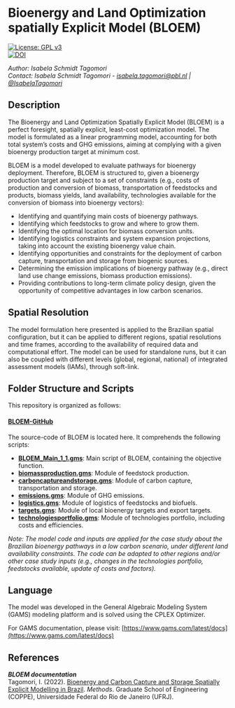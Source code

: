 # Bioenergy and Land Optimization spatially Explicit Model (BLOEM)

[![License: GPL v3](https://img.shields.io/badge/License-GPLv3-blue.svg)](https://www.gnu.org/licenses/gpl-3.0)\
[![DOI](https://zenodo.org/badge/504185615.svg)](https://zenodo.org/badge/latestdoi/504185615)

_Author: Isabela Schmidt Tagomori_\
_Contact: Isabela Schmidt Tagomori - isabela.tagomori@pbl.nl | [@IsabelaTagomori](https://twitter.com/isabelatagomori)_

## Description
The Bioenergy and Land Optimization Spatially Explicit Model (BLOEM) is a perfect foresight, spatially explicit, least-cost optimization model. The model is formulated as a linear programming model, accounting for both total system’s costs and GHG emissions, aiming at complying with a given bioenergy production target at minimum cost.

BLOEM is a model developed to evaluate pathways for bioenergy deployment. Therefore, BLOEM is structured to, given a bioenergy production target and subject to a set of constraints (e.g., costs of production and conversion of biomass, transportation of feedstocks and products, biomass yields, land availability, technologies available for the conversion of biomass into bioenergy vectors):

- Identifying and quantifying main costs of bioenergy pathways.
- Identifying which feedstocks to grow and where to grow them.
- Identifying the optimal location for biomass conversion units.
- Identifying logistics constraints and system expansion projections, taking into account the existing bioenergy value chain.
- Identifying opportunities and constraints for the deployment of carbon capture, transportation and storage from biogenic sources.
- Determining the emission implications of bioenergy pathway (e.g., direct land use change emissions, biomass production emissions).
- Providing contributions to long-term climate policy design, given the opportunity of competitive advantages in low carbon scenarios.

## Spatial Resolution
The model formulation here presented is applied to the Brazilian spatial configuration, but it can be applied to different regions, spatial resolutions and time frames, according to the availability of required data and computational effort. The model can be used for standalone runs, but it can also be coupled with different levels (global, regional, national) of integrated assessment models (IAMs), through soft-link.

## Folder Structure and Scripts
This repository is organized as follows:

#### [BLOEM-GitHub](BLOEM-GitHub)
The source-code of BLOEM is located here. It comprehends the following scripts:
- **[BLOEM_Main_1_1.gms](BLOEM-GitHub/BLOEM_Main_1_1.gms)**: Main script of BLOEM, containing the objective function.
- **[biomassproduction.gms](BLOEM-GitHub/biomassproduction.gms)**: Module of feedstock production.
- **[carboncaptureandstorage.gms](BLOEM-GitHub/carboncaptureandstorage.gms)**: Module of carbon capture, transportation and storage.
- **[emissions.gms](BLOEM-GitHub/emissions.gms)**: Module of GHG emissions.
- **[logistics.gms](BLOEM-GitHub/logistics.gms)**: Module of logistics of feedstocks and biofuels.
- **[targets.gms](BLOEM-GitHub/targets.gms)**: Module of local bioenergy targets and export targets.
- **[technologiesportfolio.gms](BLOEM-GitHub/technologiesportfolio)**: Module of technologies portfolio, including costs and efficiencies.

_Note: The model code and inputs are applied for the case study about the Brazilian bioenergy pathways in a low carbon scenario, under different land availability constraints. The code can be adapted to other regions and/or other case study inputs (e.g., changes in the technologies portfolio, feedstocks available, update of costs and factors)._

## Language
The model was developed in the General Algebraic Modeling System (GAMS) modeling platform and is solved using the CPLEX Optimizer.

For GAMS documentation, please visit: [https://www.gams.com/latest/docs](https://www.gams.com/latest/docs)

## References
***BLOEM documentation***\
Tagomori, I. (2022). [Bioenergy and Carbon Capture and Storage Spatially Explicit Modelling in Brazil](http://www.ppe.ufrj.br/images/Tese_Isabela_Tagomori.pdf). *Methods*. Graduate School of Engineering (COPPE), Universidade Federal do Rio de Janeiro (UFRJ).
